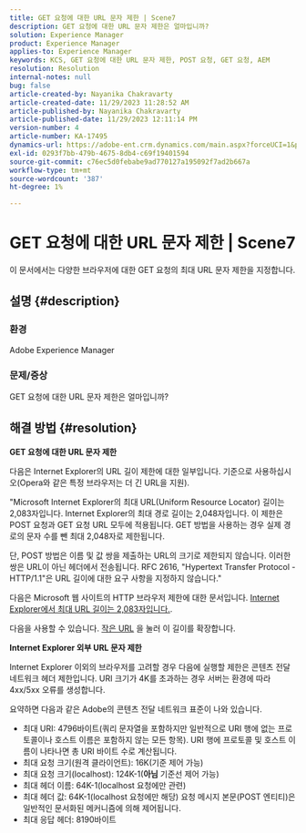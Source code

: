 ```yaml
---
title: GET 요청에 대한 URL 문자 제한 | Scene7
description: GET 요청에 대한 URL 문자 제한은 얼마입니까?
solution: Experience Manager
product: Experience Manager
applies-to: Experience Manager
keywords: KCS, GET 요청에 대한 URL 문자 제한, POST 요청, GET 요청, AEM
resolution: Resolution
internal-notes: null
bug: false
article-created-by: Nayanika Chakravarty
article-created-date: 11/29/2023 11:28:52 AM
article-published-by: Nayanika Chakravarty
article-published-date: 11/29/2023 12:11:14 PM
version-number: 4
article-number: KA-17495
dynamics-url: https://adobe-ent.crm.dynamics.com/main.aspx?forceUCI=1&pagetype=entityrecord&etn=knowledgearticle&id=c78fa574-aa8e-ee11-8179-6045bd006239
exl-id: 0293f7bb-479b-4675-8db4-c69f19401594
source-git-commit: c76ec5d0febabe9ad770127a195092f7ad2b667a
workflow-type: tm+mt
source-wordcount: '387'
ht-degree: 1%

---
```


# GET 요청에 대한 URL 문자 제한 | Scene7


이 문서에서는 다양한 브라우저에 대한 GET 요청의 최대 URL 문자 제한을 지정합니다.

## 설명 {#description}


### 환경

Adobe Experience Manager

### 문제/증상

GET 요청에 대한 URL 문자 제한은 얼마입니까?


## 해결 방법 {#resolution}


<b>GET 요청에 대한 URL 문자 제한</b>

다음은 Internet Explorer의 URL 길이 제한에 대한 일부입니다. 기준으로 사용하십시오(Opera와 같은 특정 브라우저는 더 긴 URL을 지원).

&quot;Microsoft Internet Explorer의 최대 URL(Uniform Resource Locator) 길이는 2,083자입니다. Internet Explorer의 최대 경로 길이는 2,048자입니다. 이 제한은 POST 요청과 GET 요청 URL 모두에 적용됩니다. GET 방법을 사용하는 경우 실제 경로의 문자 수를 뺀 최대 2,048자로 제한됩니다.

단, POST 방법은 이름 및 값 쌍을 제출하는 URL의 크기로 제한되지 않습니다. 이러한 쌍은 URL이 아닌 헤더에서 전송됩니다. RFC 2616, &quot;Hypertext Transfer Protocol - HTTP/1.1&quot;은 URL 길이에 대한 요구 사항을 지정하지 않습니다.&quot;

다음은 Microsoft 웹 사이트의 HTTP 브라우저 제한에 대한 문서입니다. [Internet Explorer에서 최대 URL 길이는 2,083자입니다.](https://support.microsoft.com/en-us/topic/maximum-url-length-is-2-083-characters-in-internet-explorer-174e7c8a-6666-f4e0-6fd6-908b53c12246).

다음을 사용할 수 있습니다. [작은 URL](https://tinyurl.com/app) 을 눌러 이 길이를 확장합니다.

<b>Internet Explorer 외부 URL 문자 제한</b>

Internet Explorer 이외의 브라우저를 고려할 경우 다음에 실행할 제한은 콘텐츠 전달 네트워크 헤더 제한입니다. URI 크기가 4K를 초과하는 경우 서버는 환경에 따라 4xx/5xx 오류를 생성합니다.

요약하면 다음과 같은 Adobe의 콘텐츠 전달 네트워크 표준이 나와 있습니다.

- 최대 URI: 4796바이트(쿼리 문자열을 포함하지만 일반적으로 URI 행에 없는 프로토콜이나 호스트 이름은 포함하지 않는 모든 항목). URI 행에 프로토콜 및 호스트 이름이 나타나면 총 URI 바이트 수로 계산됩니다.
- 최대 요청 크기(원격 클라이언트): 16K(기준 제어 가능)
- 최대 요청 크기(localhost): 124K-1(<b>아님</b> 기준선 제어 가능)
- 최대 헤더 이름: 64K-1(localhost 요청에만 관련)
- 최대 헤더 값: 64K-1(localhost 요청에만 해당) 요청 메시지 본문(POST 엔티티)은 일반적인 문서화된 메커니즘에 의해 제어됩니다.
- 최대 응답 헤더: 8190바이트
